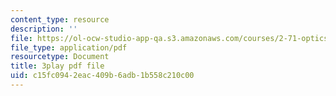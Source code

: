 ```yaml
---
content_type: resource
description: ''
file: https://ol-ocw-studio-app-qa.s3.amazonaws.com/courses/2-71-optics-spring-2009/c15fc0942eac409b6adb1b558c210c00_LDlGKU0ryQ8.pdf
file_type: application/pdf
resourcetype: Document
title: 3play pdf file
uid: c15fc094-2eac-409b-6adb-1b558c210c00
---
```

